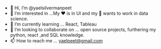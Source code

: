 - 👋 Hi, I’m @yaelsilvermanpeet
- 👀 I’m interested in ...My ♥️ is in UI and my 🧠 wants to work in data science.
- 🌱 I’m currently learning ... React, Tableau
- 💞️ I’m looking to collaborate on ... open source projects, furthering my python, react ,and SQL knowledge.
- 📫 How to reach me ... yaelpeet@gmail.com


